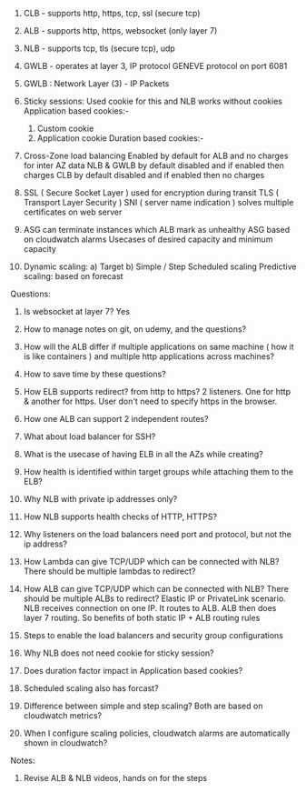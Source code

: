 1) CLB - supports http, https, tcp, ssl (secure tcp)
2) ALB - supports http, https, websocket (only layer 7)
3) NLB - supports tcp, tls (secure tcp), udp
4) GWLB - operates at layer 3, IP protocol
          GENEVE protocol on port 6081

6) GWLB : Network Layer (3) - IP Packets

7) Sticky sessions:
   Used cookie for this and NLB works without cookies
   Application based cookies:-
     1) Custom cookie
     2) Application cookie
   Duration based cookies:-

8) Cross-Zone load balancing
   Enabled by default for ALB and no charges for inter AZ data
   NLB & GWLB by default disabled and if enabled then charges
   CLB by default disabled and if enabled then no charges

9) SSL ( Secure Socket Layer ) used for encryption during transit
   TLS ( Transport Layer Security )
   SNI ( server name indication ) solves multiple certificates on web server

10) ASG can terminate instances which ALB mark as unhealthy
    ASG based on cloudwatch alarms
    Usecases of desired capacity and minimum capacity

11) Dynamic scaling:
              a) Target
              b) Simple / Step
    Scheduled scaling
    Predictive scaling: based on forecast


Questions:
  1) Is websocket at layer 7?
     Yes

  2) How to manage notes on git, on udemy, and the questions?


  3) How will the ALB differ if multiple applications on same machine ( how it is like containers ) and multiple http
     applications across machines?
  4) How to save time by these questions?
  5) How ELB supports redirect? from http to https?
     2 listeners. One for http & another for https. User don't need to specify https in the browser.
  6) How one ALB can support 2 independent routes?
  7) What about load balancer for SSH?
  8) What is the usecase of having ELB in all the AZs while creating? 
  9) How health is identified within target groups while attaching them to the ELB?
  10) Why NLB with private ip addresses only?
  11) How NLB supports health checks of HTTP, HTTPS?
  12) Why listeners on the load balancers need port and protocol, but not the ip address?
  13) How Lambda can give TCP/UDP which can be connected with NLB? There should be multiple lambdas to redirect?
  14) How ALB can give TCP/UDP which can be connected with NLB? There should be multiple ALBs to redirect?
Elastic IP or PrivateLink scenario. NLB receives connection on one IP. It routes to ALB. ALB then does layer 7 routing. So benefits of both static IP + ALB routing rules

  15) Steps to enable the load balancers and security group configurations
  16) Why NLB does not need cookie for sticky session?
  17) Does duration factor impact in Application based cookies?
  18) Scheduled scaling also has forcast?
  19) Difference between simple and step scaling? Both are based on cloudwatch metrics?
  20) When I configure scaling policies, cloudwatch alarms are automatically shown in cloudwatch?

Notes:
  1) Revise ALB & NLB videos, hands on for the steps
